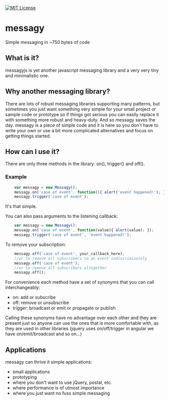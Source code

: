 [![MIT License][license-image]][license-url]

# messagy
Simple messaging in ~750 bytes of code

## What is it?
messagyjs is yet another javascript messaging library and a very very tiny and minimalistic one.

## Why another messaging library?
There are lots of robust messaging libraries supporting many patterns, but sometimes you just want something very simple
for your small project or sample code or prototype so if things got serious you can easily replace it with something more robust and
heavy-duty. And so messagy saves the day. messagy is a piece of simple code and it is here so you don't have to write your own or use a bit more
complicated alternatives and focus on getting things started.

## How can I use it?
There are only three methods in the library: on(), trigger() and off().

### Example
```javascript
    var messagy = new Messagy();
    messagy.on('case of event', function(){ alert('event happened!'); });
    messagy.trigger('case of event');
```

It's that simple.

You can also pass arguments to the listening callback:

```javascript
    var messagy = new Messagy();
    messagy.on('case of event', function(value){ alert(value); });
    messagy.trigger('case of event', 'event happened!');
```

To remove your subscription:

```javascript
    messagy.off('case of event', your_callback_here);
    //or to remove all subscribers to an event indiscriminately
    messagy.off('case of event');
    //or to remove all subscribers altogether
    messagy.off();
```

For convenience each method have a set of synonyms that you can call interchangeably:

* on: add or subscribe
* off: remove or unsubscribe
* trigger: broadcast or emit or propagate or publish

Calling these synonyms have no advantage over each other and they are present just so anyone can use the ones that is more comfortable with, as they are
used in other libraries (jquery uses on/off/trigger in angular we have on/emit/broadcast and so on...)

## Applications
messagy can thrive it simple applications:

* small applications
* prototyping
* where you don't want to use jQuery, postal, etc.
* where performance is of utmost importance
* where you just want no fuss simple messaging

[license-image]: http://img.shields.io/badge/license-MIT-blue.svg?style=flat
[license-url]: LICENSE